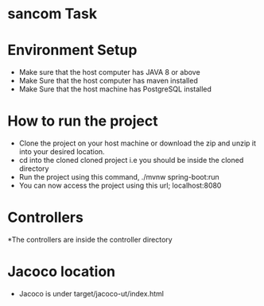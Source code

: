 # sancom Task

# Environment Setup
* Make sure that the host computer has JAVA 8 or above
* Make Sure that the host computer has maven installed 
* Make Sure that the host machine has PostgreSQL installed

# How to run the project
* Clone the project on your host machine or download the zip and unzip it into your desired location.
* cd into the cloned cloned project i.e you should be inside the cloned directory
* Run the project using this command, ./mvnw spring-boot:run
* You can now access the project using this url; localhost:8080

# Controllers
*The controllers are inside the controller directory

# Jacoco location
* Jacoco is under target/jacoco-ut/index.html
